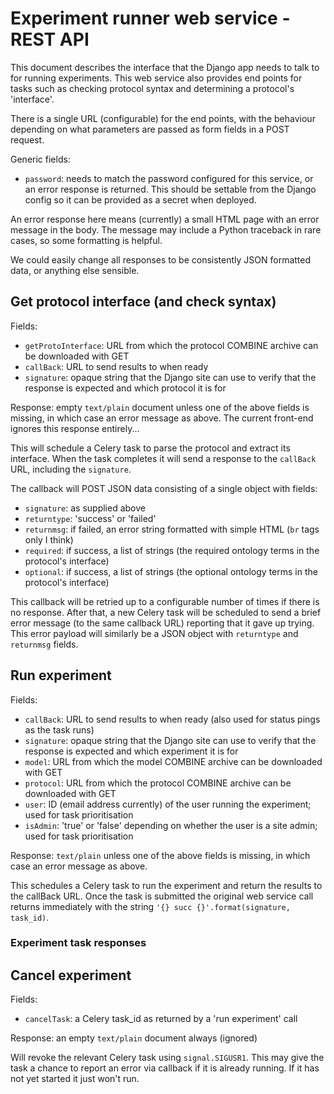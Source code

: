# Experiment runner web service - REST API

This document describes the interface that the Django app needs to talk to for running experiments.
This web service also provides end points for tasks such as checking protocol syntax and determining a protocol's 'interface'.

There is a single URL (configurable) for the end points, with the behaviour depending on what parameters are passed as form fields in a POST request.

Generic fields:
* `password`: needs to match the password configured for this service, or an error response is returned.
  This should be settable from the Django config so it can be provided as a secret when deployed.

An error response here means (currently) a small HTML page with an error message in the body.
The message may include a Python traceback in rare cases, so some formatting is helpful.

We could easily change all responses to be consistently JSON formatted data, or anything else sensible.

## Get protocol interface (and check syntax)

Fields:
* `getProtoInterface`: URL from which the protocol COMBINE archive can be downloaded with GET
* `callBack`: URL to send results to when ready
* `signature`: opaque string that the Django site can use to verify that the response is expected and which protocol it is for

Response: empty `text/plain` document unless one of the above fields is missing, in which case an error message as above.
The current front-end ignores this response entirely...

This will schedule a Celery task to parse the protocol and extract its interface.
When the task completes it will send a response to the `callBack` URL, including the `signature`.

The callback will POST JSON data consisting of a single object with fields:
* `signature`: as supplied above
* `returntype`: 'success' or 'failed'
* `returnmsg`: if failed, an error string formatted with simple HTML (`br` tags only I think)
* `required`: if success, a list of strings (the required ontology terms in the protocol's interface)
* `optional`: if success, a list of strings (the optional ontology terms in the protocol's interface)

This callback will be retried up to a configurable number of times if there is no response.
After that, a new Celery task will be scheduled to send a brief error message (to the same callback URL) reporting that it gave up trying.
This error payload will similarly be a JSON object with `returntype` and `returnmsg` fields.

## Run experiment

Fields:
* `callBack`: URL to send results to when ready (also used for status pings as the task runs)
* `signature`: opaque string that the Django site can use to verify that the response is expected and which experiment it is for
* `model`: URL from which the model COMBINE archive can be downloaded with GET
* `protocol`: URL from which the protocol COMBINE archive can be downloaded with GET
* `user`: ID (email address currently) of the user running the experiment; used for task prioritisation
* `isAdmin`: 'true' or 'false' depending on whether the user is a site admin; used for task prioritisation

Response: `text/plain` unless one of the above fields is missing, in which case an error message as above.

This schedules a Celery task to run the experiment and return the results to the callBack URL.
Once the task is submitted the original web service call returns immediately with the string `'{} succ {}'.format(signature, task_id)`.

### Experiment task responses

## Cancel experiment

Fields:
* `cancelTask`: a Celery task_id as returned by a 'run experiment' call

Response: an empty `text/plain` document always (ignored)

Will revoke the relevant Celery task using `signal.SIGUSR1`.
This may give the task a chance to report an error via callback if it is already running.
If it has not yet started it just won't run.
